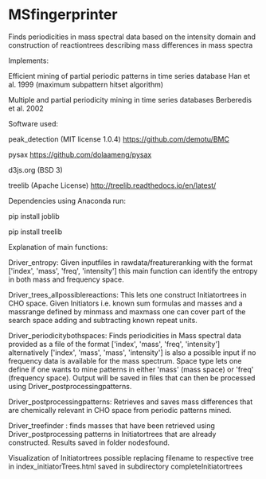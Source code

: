 # MSfingerprinter
Finds periodicities in mass spectral data based on the intensity domain and construction of reactiontrees describing mass differences in mass spectra

Implements:

Efficient mining of partial periodic patterns in time series database Han et al. 1999 (maximum subpattern hitset algorithm)

Multiple and partial periodicity mining in time series databases Berberedis et al. 2002

Software used:

peak_detection (MIT license 1.0.4) https://github.com/demotu/BMC

pysax https://github.com/dolaameng/pysax

d3js.org (BSD 3)

treelib (Apache License) http://treelib.readthedocs.io/en/latest/

Dependencies using Anaconda run:

pip install joblib


pip install treelib


Explanation of main functions:

Driver_entropy: Given inputfiles in rawdata/freatureranking with the format ['index', 'mass', 'freq', 'intensity']
this main function can identify the entropy in both mass and frequency space.

Driver_trees_allpossiblereactions: This lets one construct Initiatortrees in CHO space. Given Initiators i.e.
known sum formulas and masses and a massrange defined by minmass and maxmass one can cover part of the
search space adding and subtracting known repeat units.

Driver_periodicitybothspaces: Finds periodicities in Mass spectral data provided as a file of the format
['index', 'mass', 'freq', 'intensity'] alternatively ['index', 'mass', 'mass', 'intensity'] is also a possible input
if no frequency data is available for the mass spectrum. Space type lets one define if one wants to mine
patterns in either 'mass' (mass space) or 'freq' (frequency space). Output will be saved in files that can
then be processed using Driver_postprocessingpatterns.

Driver_postprocessingpatterns: Retrieves and saves mass differences that are chemically relevant in CHO space from periodic patterns
mined.

Driver_treefinder : finds masses that have been retrieved using Driver_postprocessing patterns
in Initiatortrees that are already constructed. Results saved in folder nodesfound.

Visualization of Initiatortrees possible replacing filename to respective tree
in index_initiatorTrees.html saved in subdirectory completeInitiatortrees
